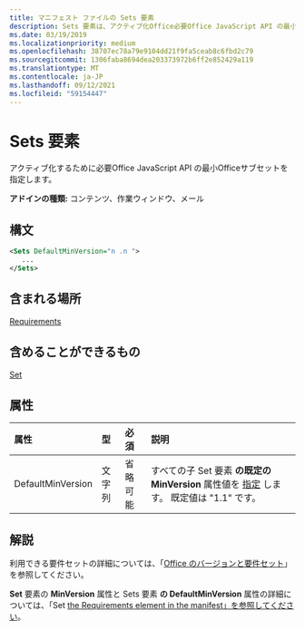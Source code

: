 ```yaml
---
title: マニフェスト ファイルの Sets 要素
description: Sets 要素は、アクティブ化Office必要Office JavaScript API の最小セットを指定します。
ms.date: 03/19/2019
ms.localizationpriority: medium
ms.openlocfilehash: 38707ec78a79e9104dd21f9fa5ceab8c6fbd2c79
ms.sourcegitcommit: 1306faba8694dea203373972b6ff2e852429a119
ms.translationtype: MT
ms.contentlocale: ja-JP
ms.lasthandoff: 09/12/2021
ms.locfileid: "59154447"
---
```

# <a name="sets-element"></a>Sets 要素

アクティブ化するために必要Office JavaScript API の最小Officeサブセットを指定します。

**アドインの種類:** コンテンツ、作業ウィンドウ、メール

## <a name="syntax"></a>構文

```XML
<Sets DefaultMinVersion="n .n ">
   ...
</Sets>
```

## <a name="contained-in"></a>含まれる場所

[Requirements](requirements.md)

## <a name="can-contain"></a>含めることができるもの

[Set](set.md)

## <a name="attributes"></a>属性

|属性|型|必須|説明|
|:-----|:-----|:-----|:-----|
|DefaultMinVersion|文字列|省略可能|すべての子 Set 要素 **の既定の MinVersion** 属性値を [指定](set.md) します。 既定値は "1.1" です。|

## <a name="remarks"></a>解説

利用できる要件セットの詳細については、「[Office のバージョンと要件セット](../../develop/office-versions-and-requirement-sets.md)」を参照してください。

**Set** 要素の **MinVersion** 属性と Sets 要素 **の DefaultMinVersion** 属性の詳細については、「Set [the Requirements element in the manifest」を参照してください](../../develop/specify-office-hosts-and-api-requirements.md#set-the-requirements-element-in-the-manifest)。

